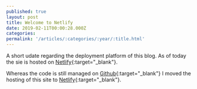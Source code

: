 ```yaml
---
published: true
layout: post
title: Welcome to Netlify
date: 2019-02-11T00:00:28.000Z
categories: 
permalink: '/articles/:categories/:year/:title.html'
---
```

A short udate regarding the deployment platform of this blog. As of today the sie is hosted on [Netlify](https://netlify.com/){:target="_blank"}.
<!--End of Excerpt--> 

Whereas the code is still managed on [Github](https://github.com/){:target="_blank"} I moved the hosting of this site to [Netlify](https://netlify.com/){:target="_blank"}. 